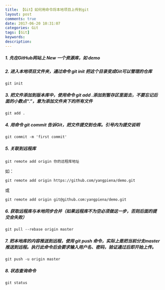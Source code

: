 ```yaml
---
title: 【Git】如何用命令将本地项目上传到git
layout: post
comments: true
date: 2017-06-20 10:31:07
categories: Git
tags: [Git]
keywords:
description:
---
```

##### 1. 先在GitHub网站上 New 一个资源库，如 demo
<!-- more -->

##### 2. 进入本地项目文件夹，通过命令 git init 把这个目录变成Git可以管理的仓库
```
git init
```
##### 3. 把文件添加到版本库中，使用命令 git add .添加到暂存区里面去，不要忘记后面的小数点“.”，意为添加文件夹下的所有文件
```
git add .
```
##### 4. 用命令 git commit 告诉Git，把文件提交到仓库。引号内为提交说明
```
git commit -m 'first commit'
```
##### 5. 关联到远程库
```
git remote add origin 你的远程库地址
```
如：

	git remote add origin https://github.com/yangpiena/demo.git
或

	git remote add origin git@github.com:yangpiena/demo.git

##### 6. 获取远程库与本地同步合并（如果远程库不为空必须做这一步，否则后面的提交会失败）
```
git pull --rebase origin master
```
##### 7. 把本地库的内容推送到远程，使用 git push 命令，实际上是把当前分支master推送到远程。执行此命令后会要求输入用户名、密码，验证通过后即开始上传。
```
git push -u origin master
```
##### 8. 状态查询命令
```
git status
```